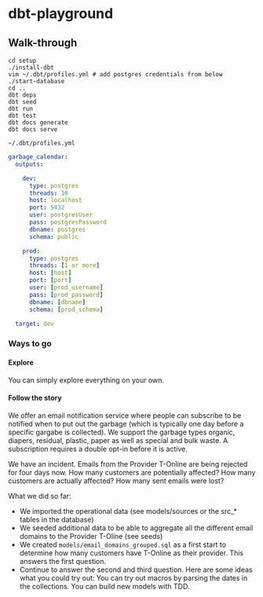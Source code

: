 # dbt-playground

## Walk-through

```
cd setup
./install-dbt
vim ~/.dbt/profiles.yml # add postgres credentials from below
./start-database
cd ..
dbt deps
dbt seed
dbt run
dbt test
dbt docs generate
dbt docs serve
```

`~/.dbt/profiles.yml`

```yaml
garbage_calendar:
  outputs:

    dev:
      type: postgres
      threads: 10
      host: localhost
      port: 5432
      user: postgresUser
      pass: postgresPassword
      dbname: postgres
      schema: public

    prod:
      type: postgres
      threads: [1 or more]
      host: [host]
      port: [port]
      user: [prod_username]
      pass: [prod_password]
      dbname: [dbname]
      schema: [prod_schema]

  target: dev
```

### Ways to go

#### Explore

You can simply explore everything on your own.

#### Follow the story

We offer an email notification service where people can subscribe to be notified when to put out the garbage (which is typically one day before a specific gargabe is collected). We support the garbage types organic, diapers, residual, plastic, paper as well as special and bulk waste. A subscription requires a double opt-in before it is active.

We have an incident. Emails from the Provider T-Online are being rejected for four days now. How many customers are potentially affected? How many customers are actually affected? How many sent emails were lost?

What we did so far:
- We imported the operational data (see models/sources or the src_* tables in the database)
- We seeded additional data to be able to aggregate all the different email domains to the Provider T-Oline (see seeds)
- We created `models/email_domains_grouped.sql` as a first start to determine how many customers have T-Online as their provider. This answers the first question.
- Continue to answer the second and third question. Here are some ideas what you could try out: You can try out macros by parsing the dates in the collections. You can build new models with TDD.
